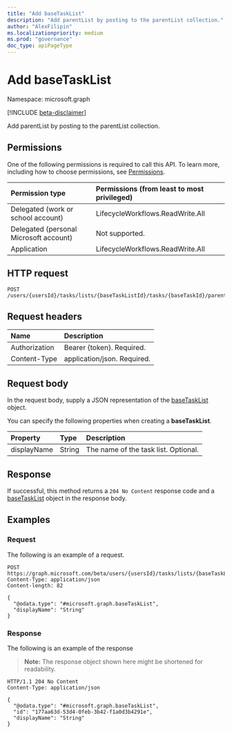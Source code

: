 ```yaml
---
title: "Add baseTaskList"
description: "Add parentList by posting to the parentList collection."
author: "AlexFilipin"
ms.localizationpriority: medium
ms.prod: "governance"
doc_type: apiPageType
---
```


# Add baseTaskList

Namespace: microsoft.graph

[!INCLUDE [beta-disclaimer](../../includes/beta-disclaimer.md)]

Add parentList by posting to the parentList collection.

## Permissions

One of the following permissions is required to call this API. To learn more, including how to choose permissions, see [Permissions](/graph/permissions-reference).

|Permission type|Permissions (from least to most privileged)|
|:---|:---|
|Delegated (work or school account)|LifecycleWorkflows.ReadWrite.All|
|Delegated (personal Microsoft account)|Not supported.|
|Application|LifecycleWorkflows.ReadWrite.All|

## HTTP request

<!-- {
  "blockType": "ignored"
}
-->
``` http
POST /users/{usersId}/tasks/lists/{baseTaskListId}/tasks/{baseTaskId}/parentList/$ref
```

## Request headers

|Name|Description|
|:---|:---|
|Authorization|Bearer {token}. Required.|
|Content-Type|application/json. Required.|

## Request body

In the request body, supply a JSON representation of the [baseTaskList](../resources/basetasklist.md) object.

You can specify the following properties when creating a **baseTaskList**.

|Property|Type|Description|
|:---|:---|:---|
|displayName|String|The name of the task list. Optional.|

## Response

If successful, this method returns a `204 No Content` response code and a [baseTaskList](../resources/basetasklist.md) object in the response body.

## Examples

### Request

The following is an example of a request.
<!-- {
  "blockType": "request",
  "name": "create_basetasklist_from_"
}
-->
``` http
POST https://graph.microsoft.com/beta/users/{usersId}/tasks/lists/{baseTaskListId}/tasks/{baseTaskId}/parentList/$ref
Content-Type: application/json
Content-length: 82

{
  "@odata.type": "#microsoft.graph.baseTaskList",
  "displayName": "String"
}
```

### Response

The following is an example of the response
>**Note:** The response object shown here might be shortened for readability.
<!-- {
  "blockType": "response",
  "truncated": true,
  "@odata.type": "microsoft.graph.baseTaskList"
}
-->
``` http
HTTP/1.1 204 No Content
Content-Type: application/json

{
  "@odata.type": "#microsoft.graph.baseTaskList",
  "id": "177aa63d-53d4-0feb-3b42-f1a0d3b4291e",
  "displayName": "String"
}
```
